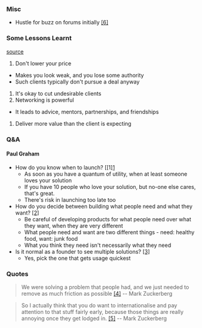 ### Misc

* Hustle for buzz on forums initially [\[6\]][6]

### Some Lessons Learnt

[source](https://old.reddit.com/r/Entrepreneur/comments/gywrr3/1_year_ago_today_since_i_quit_my_sales_exec_job/)

1. Don't lower your price
  * Makes you look weak, and you lose some authority
  * Such clients typically don't pursue a deal anyway
1. It's okay to cut undesirable clients
1. Networking is powerful
  * It leads to advice, mentors, partnerships, and friendships
1. Deliver more value than the client is expecting


### Q&A

#### Paul Graham

* How do you know when to launch? [\[1\][1]
  * As soon as you have a quantum of utility, when at least someone loves your solution
  * If you have 10 people who love your solution, but no-one else cares, that's great.
  * There's risk in launching too late too
* How do you decide between building what people need and what they want? [\[2\]][2] 
  * Be careful of developing products for what people need over what they want, when they are very different
  * What people need and want are two different things - need: healthy food, want: junk food
  * What you think they need isn't necessarily what they need
* Is it normal as a founder to see multiple solutions? [\[3\]][3]
  * Yes, pick the one that gets usage quickest

### Quotes

> We were solving a problem that people had, and we just needed to remove as much friction as possible [\[4\]][4] -- Mark Zuckerberg

> So I actually think that you do want to internationalise and pay attention to that stuff fairly early, because those things are really annoying once they get lodged in. [\[5\]][5]  -- Mark Zuckerberg

<!-- Paul Graham - Y Combinator Q&A -->
[1]: https://youtu.be/4WO5kJChg3w?t=3094
[2]: https://youtu.be/4WO5kJChg3w?t=3205
[3]: https://youtu.be/4WO5kJChg3w?t=3300

<!-- Mark Zuckerberg @ Y Combinator Startup School -->
[4]: https://youtu.be/MGsalg2f9js?t=1843
[5]: https://youtu.be/MGsalg2f9js?t=2068

<!-- David Rusenko @ Y Combinator - How to Find Product-Market Fit -->
[6]: https://youtu.be/0LNQxT9LvM0?t=3m00s
